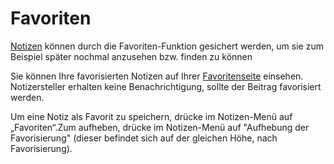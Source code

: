 # Favoriten

[Notizen](./note) können durch die Favoriten-Funktion gesichert werden, um sie zum Beispiel später nochmal anzusehen bzw. finden zu können

Sie können Ihre favorisierten Notizen auf Ihrer [Favoritenseite](x-mi-web://my/favorites) einsehen.
Notizersteller erhalten keine Benachrichtigung, sollte der Beitrag favorisiert werden.

Um eine Notiz als Favorit zu speichern, drücke im Notizen-Menü auf „Favoriten“.Zum aufheben, drücke im Notizen-Menü auf "Aufhebung der Favorisierung" (dieser befindet sich auf der gleichen Höhe, nach Favorisierung).
